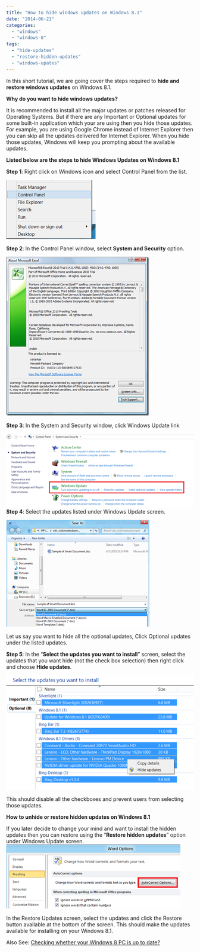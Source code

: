```yaml
---
title: "How to hide windows updates on Windows 8.1"
date: "2014-06-21"
categories: 
  - "windows"
  - "windows-8"
tags: 
  - "hide-updates"
  - "restore-hidden-updates"
  - "windows-upates"
---
```


In this short tutorial, we are going cover the steps required to **hide and restore windows updates** on Windows 8.1.

**Why do you want to hide windows updates?**

It is recommended to install all the major updates or patches released for Operating Systems. But if there are any Important or Optional updates for some built-in application which your are using then you hide those updates. For example, you are using Google Chrome instead of Internet Explorer then you can skip all the updates delivered for Internet Explorer. When you hide those updates, Windows will keep you prompting about the available updates.

**Listed below are the steps to hide Windows Updates on Windows 8.1**

**Step 1**: Right click on Windows icon and select Control Panel from the list.

[![Launch Control Panel in Windows 8.1](/assets/images/1_image_thumb38.png "Launch Control Panel in Windows 8.1")](http://blogmines.com/blog/wp-content/uploads/2014/06/image39.png)

**Step 2**: In the Control Panel window, select **System and Security** option.

[![System and Securiy on Windows 8.1](/assets/images/image_thumb39.png "System and Securiy on Windows 8.1")](http://blogmines.com/blog/wp-content/uploads/2014/06/image40.png)

**Step 3**: In the System and Security window, click Windows Update link

[![Windows Update option on Windows 8.1](/assets/images/2_image_thumb40.png "Windows Update option on Windows 8.1")](http://blogmines.com/blog/wp-content/uploads/2014/06/image41.png)  
**Step 4**: Select the updates listed under Windows Update screen.

[![Install updates screen on Windows 8.1](/assets/images/3_image_thumb41.png "Install updates screen on Windows 8.1")](http://blogmines.com/blog/wp-content/uploads/2014/06/image42.png)

Let us say you want to hide all the optional updates, Click Optional updates under the listed updates.

**Step 5**: In the “**Select the updates you want to install**” screen, select the updates that you want hide (not the check box selection) then right click and choose **Hide updates**.

[![Hide Windows updates](/assets/images/1_image_thumb42.png "Hide Windows updates")](http://blogmines.com/blog/wp-content/uploads/2014/06/image43.png)

This should disable all the checkboxes and prevent users from selecting those updates.

**How to unhide or restore hidden updates on Windows 8.1**

If you later decide to change your mind and want to install the hidden updates then you can restore using the “**Restore hidden updates**” option under Windows Update screen.  
[![Restore hidden windows updates on Windows 8.1](/assets/images/1_image_thumb43.png "Restore hidden windows updates on Windows 8.1")](http://blogmines.com/blog/wp-content/uploads/2014/06/image44.png)

In the Restore Updates screen, select the updates and click the Restore button available at the bottom of the screen. This should make the updates available for installing on your Windows 8.1.

Also See: [Checking whether your Windows 8 PC is up to date?](http://blogmines.com/blog/checking-whether-your-windows-8-pc-is-up-to-date/)
